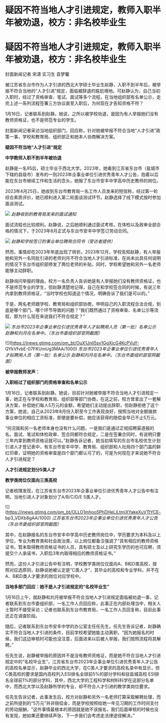 # 疑因不符当地人才引进规定，教师入职半年被劝退，校方：非名校毕业生

# 疑因不符当地人才引进规定，教师入职半年被劝退，校方：非名校毕业生

封面新闻记者 宋潇 实习生 袁梦馨

被江苏省东台市作为人才引进的西北大学硕士毕业生赵静，入职不到半年后，被举报不符合当地的“人才引进”规定，面临被辞退的尴尬境地。可赵静认为，自己当初入职时，经过了资格审查、笔试、面试等多个流程，在当地组织部有名单公示，走完上述一系列流程签署三方协议直至入职后，为何现在才告知资格不符？

1月16日，记者联系到赵静。她说，之所以被学校劝退，是因为有人举报她们没有教师资格证，也不是师范专业的学生。

封面新闻记者采访当地组织部门，回应称，针对她被举报不符合当地“人才引进”政策一事，学校和教育局、组织部正和她本人协商解决方案。

**疑因不符当地“人才引进”规定**

**中学教师入职不到半年被劝退**

赵静是一名95后，硕士毕业于西北大学。2023年，她看到江苏省东台市（盐城市下辖的县级市）发布的一则2023年企事业单位引进优秀青年人才公告，抱着以后能在东台市继续工作和生活的念头，她报了东台市安丰中学高中历史教师的岗位。

2023年4月25日，她收到东台市教育局一名工作人员发来的短信称，经过第一轮综合素质评价，她已顺利进入第二轮面谈测试环节。赵静选择了线下模式按时参加面谈测试。

![](https://inews.gtimg.com/om_bt/O2feXBtJgeU9q5327RKdrDY-p4dhU3kWY8TIYO3awnYmMAA/1000)
_赵静收到的教育局发来的面试通知_

面试流程也比较顺利。赵静说，之后她顺利通过面试考核，在体检以及政审全部合格的情况下，于2023年8月正式与东台市安丰中学签订劳动合同。

![](https://inews.gtimg.com/om_bt/Oii_U4dBXEw4uAgtzEuhvBpowWhC-8wpyTR5_ZONbkLuAAA/1000)
_赵静和学校签订的事业单位聘用合同书（受访者提供）_

然而，事情却在2023年年底出现了转折。2023年12月，学校告知赵静，有人举报她和另外一名同批引进的老师刘月不符合当地人才引进标准，在尚未出具任何说明的情况下东台市组织部停发了两位老师的补贴，同时，学校希望她和另外一名老师能够主动辞职。

赵静询问举报的理由，校方一名负责人告诉她是有人举报她们没有教师资格证，也不是师范专业的学生，但赵静清楚地记得，自己在和学校签合同的时候，有说三年内拿到教师资格证，“当时学校也知道这个情况，明确告诉了我们是可以的。”

于是，两名老师跟学校、教育局和组织部协商，申明自己的入职流程合法合规，到底是哪个部门、哪个环节导致的问题？“我们既然通过了资格审查、名单公示等流程，那为什么现在来说我们不符合规定？”

![](https://inews.gtimg.com/om_bt/O4pxxqLWIjGY2QsoUA_Cr0rwo_4qFm25WoyuuIytBQ8jkAA/1000)
_东台市2023年企事业单位引进优秀青年人才拟聘用人员（第一批）名单公示 赵静和刘月在名单中。（东台市委组织部官网截图）_

![](https://inews.gtimg.com/om_bt/OuX1Jnli5sv1GgXjcG4KcPVuY-
QYkVfvbE-07FKUmUg3MAA/1000) _东台市2023年企事业单位引进优秀青年人才拟聘用人员（第一批）名单公示
赵静和刘月在名单中。（东台市委组织部官网截图）_

**被举报教师发声：**

**入职经过了组织部门的资格审查和名单公示**

1月16日，记者联系到赵静。她说，目前针对她被举报不符合当地人才引进规定一事，她正在与学校和教育局、组织部等部门协商，在这之前，校方曾拿出了一套解决方案，补偿她们每人5万元的金额，希望她们主动提出辞职，但赵静拒绝了这个方案，她说，自己从2023年8月份入职至今工作表现良好，按照当地对全额拨款事业单位的相应工资标准，即便是要补偿，她应该获得的赔偿金早已不止5万元。

“何况我和另一名老师本身也没有什么问题，一是我们是通过正规招聘渠道报的名，面试、笔试和体检政审、签合同都符合规定，二是在签署合同时，有说明只要三年内拿到教师资格证就可以。”赵静告诉记者，她当初填写的东台市名校优生计划引进人才登记表中，有东台市安丰中学、教育局、组织部和人社局四个部门盖的鲜红印章，证明她的资格审查是四个部门都认可了的，可是为何现在才来说她不符合人才引进规定？

**人才引进规定划分5类人才**

**教学类岗位仅面向三类高校**

记者梳理发现，在江苏省东台市2023年企事业单位引进优秀青年人才公告中有注明，当地引进人才对象划分了A/B/C/D/E 5类人才。

![](https://inews.gtimg.com/om_bt/OLLO1mhoo5PhDHeLiLtmjXYakeXuVTtYCE-
bp3_VDXb8gAA/1000) _江苏省东台市2023年企事业单位引进优秀青年人才公告（东台市委组织部官网截图）_

其中，在赵静报名的东台市安丰中学高中历史教师岗位中，学历要求为本科及以上学位，专业为教育类和社会政治类，以上岗位都备注强调了“具有相应的教师资格证书，暂未取得教师资格证书的人员，具有硕士及以上研究生学历的也可应聘，须提交个人承诺书，入职后3年内取得相应的教师资格证书。”

然而，这份人才引进公告中有注明，学校教学类岗位仅面向A、B和D类高校，按照对应选原则，赵静说她被认定是“C类人才”，其毕业的高校和专业学科，并不在A、B和D类人才要求的岗位对应学校中。

**当地多部门回应：她不是人才引进规定的“名校毕业生”**

1月16日上午，就赵静和刘月被举报不符合当地人才引进规定面临被劝退一事，记者联系到东台市委组织部，一名工作人员回应称，此事正在内部处理当中，相关人士暂时不接受采访；记者也联系到东台市教育局，一名工作人员回复称，目前此事还正在调查阶段。

随后，记者联系到东台市安丰中学的办公室主任任先生。任先生告诉记者，赵静确实不符合当地人才引进的条件，目前学校希望她能主动离职，“因为她报名的时候，我们这边审核时可能也没注意，后面进来以后被人举报，我们按照流程将其解聘。”

任先生说，赵静被举报的原因并不是没有教师资格证，而是她不符合当地人才引进规定中的“名校毕业生”，江苏省东台市2023年企事业单位引进优秀青年人才公告的高校名单显示，赵静毕业的西北大学，在C类人才要求的高校名录中有显示，但C类高校的要求是国内高校列入ESI排名全球前5%的部分学科和驻盐城高校
ESI排名全球前1%的部分学科，其中，西北大学的工程科学和材料科学在这部分名单中，而西北大学以及赵静所学的专业，却不符合人才引进的教学类岗位要求。

任先生告诉记者，此事发生后，校方对赵静和另外一名老师打算采取解聘处理，而之前所提到的“5万元”并非赔偿金，而是学校按照给她一年见习期的工作时间支付的劳动报酬，“这件事情最根本的原因就是她不该报名，我们后面审核的时候也没有发现，她如果还要继续声张，下一步我们会考虑走法律途径解决。”

